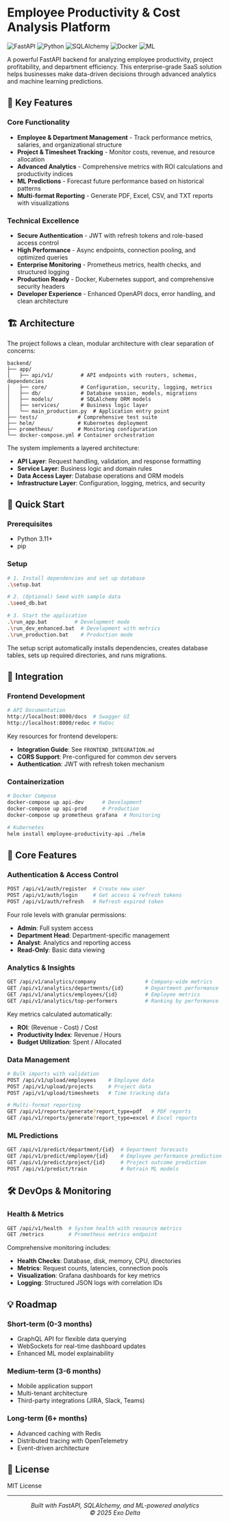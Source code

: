 # Employee Productivity & Cost Analysis Platform

![FastAPI](https://img.shields.io/badge/FastAPI-0.95.2-009688?style=flat-square&logo=fastapi) ![Python](https://img.shields.io/badge/Python-3.11-3776AB?style=flat-square&logo=python) ![SQLAlchemy](https://img.shields.io/badge/SQLAlchemy-2.0-red?style=flat-square) ![Docker](https://img.shields.io/badge/Docker-Ready-2496ED?style=flat-square&logo=docker) ![ML](https://img.shields.io/badge/ML-Predictions-FF6F00?style=flat-square&logo=tensorflow)

A powerful FastAPI backend for analyzing employee productivity, project profitability, and department efficiency. This enterprise-grade SaaS solution helps businesses make data-driven decisions through advanced analytics and machine learning predictions.

## 🚀 Key Features

### Core Functionality
- **Employee & Department Management** - Track performance metrics, salaries, and organizational structure
- **Project & Timesheet Tracking** - Monitor costs, revenue, and resource allocation
- **Advanced Analytics** - Comprehensive metrics with ROI calculations and productivity indices
- **ML Predictions** - Forecast future performance based on historical patterns
- **Multi-format Reporting** - Generate PDF, Excel, CSV, and TXT reports with visualizations

### Technical Excellence
- **Secure Authentication** - JWT with refresh tokens and role-based access control
- **High Performance** - Async endpoints, connection pooling, and optimized queries
- **Enterprise Monitoring** - Prometheus metrics, health checks, and structured logging
- **Production Ready** - Docker, Kubernetes support, and comprehensive security headers
- **Developer Experience** - Enhanced OpenAPI docs, error handling, and clean architecture

## 🏗️ Architecture

The project follows a clean, modular architecture with clear separation of concerns:

```
backend/
├── app/
│   ├── api/v1/         # API endpoints with routers, schemas, dependencies
│   ├── core/           # Configuration, security, logging, metrics
│   ├── db/             # Database session, models, migrations
│   ├── models/         # SQLAlchemy ORM models
│   ├── services/       # Business logic layer
│   └── main_production.py  # Application entry point
├── tests/             # Comprehensive test suite
├── helm/              # Kubernetes deployment
├── prometheus/        # Monitoring configuration
└── docker-compose.yml # Container orchestration
```

The system implements a layered architecture:
- **API Layer**: Request handling, validation, and response formatting
- **Service Layer**: Business logic and domain rules
- **Data Access Layer**: Database operations and ORM models
- **Infrastructure Layer**: Configuration, logging, metrics, and security

## 🔧 Quick Start

### Prerequisites

- Python 3.11+
- pip

### Setup

```bash
# 1. Install dependencies and set up database
.\setup.bat

# 2. (Optional) Seed with sample data
.\seed_db.bat

# 3. Start the application
.\run_app.bat         # Development mode
.\run_dev_enhanced.bat  # Development with metrics
.\run_production.bat    # Production mode
```

The setup script automatically installs dependencies, creates database tables, sets up required directories, and runs migrations.

## 🔗 Integration

### Frontend Development

```bash
# API Documentation
http://localhost:8000/docs  # Swagger UI
http://localhost:8000/redoc # ReDoc
```

Key resources for frontend developers:
- **Integration Guide**: See `FRONTEND_INTEGRATION.md`
- **CORS Support**: Pre-configured for common dev servers
- **Authentication**: JWT with refresh token mechanism

### Containerization

```bash
# Docker Compose
docker-compose up api-dev      # Development
docker-compose up api-prod     # Production
docker-compose up prometheus grafana  # Monitoring

# Kubernetes
helm install employee-productivity-api ./helm
```

## 💯 Core Features

### Authentication & Access Control

```bash
POST /api/v1/auth/register  # Create new user
POST /api/v1/auth/login     # Get access & refresh tokens
POST /api/v1/auth/refresh   # Refresh expired token
```

Four role levels with granular permissions:
- **Admin**: Full system access
- **Department Head**: Department-specific management
- **Analyst**: Analytics and reporting access
- **Read-Only**: Basic data viewing

### Analytics & Insights

```bash
GET /api/v1/analytics/company                # Company-wide metrics
GET /api/v1/analytics/departments/{id}       # Department performance
GET /api/v1/analytics/employees/{id}         # Employee metrics
GET /api/v1/analytics/top-performers         # Ranking by performance
```

Key metrics calculated automatically:
- **ROI**: (Revenue - Cost) / Cost
- **Productivity Index**: Revenue / Hours
- **Budget Utilization**: Spent / Allocated

### Data Management

```bash
# Bulk imports with validation
POST /api/v1/upload/employees    # Employee data
POST /api/v1/upload/projects     # Project data
POST /api/v1/upload/timesheets   # Time tracking data

# Multi-format reporting
GET /api/v1/reports/generate?report_type=pdf   # PDF reports
GET /api/v1/reports/generate?report_type=excel # Excel reports
```

### ML Predictions

```bash
GET /api/v1/predict/department/{id}  # Department forecasts
GET /api/v1/predict/employee/{id}    # Employee performance prediction
GET /api/v1/predict/project/{id}     # Project outcome prediction
POST /api/v1/predict/train           # Retrain ML models
```

## 🛠 DevOps & Monitoring

### Health & Metrics

```bash
GET /api/v1/health  # System health with resource metrics
GET /metrics        # Prometheus metrics endpoint
```

Comprehensive monitoring includes:
- **Health Checks**: Database, disk, memory, CPU, directories
- **Metrics**: Request counts, latencies, connection pools
- **Visualization**: Grafana dashboards for key metrics
- **Logging**: Structured JSON logs with correlation IDs

## 💡 Roadmap

### Short-term (0-3 months)
- GraphQL API for flexible data querying
- WebSockets for real-time dashboard updates
- Enhanced ML model explainability

### Medium-term (3-6 months)
- Mobile application support
- Multi-tenant architecture
- Third-party integrations (JIRA, Slack, Teams)

### Long-term (6+ months)
- Advanced caching with Redis
- Distributed tracing with OpenTelemetry
- Event-driven architecture

## 📜 License

MIT License

---

<p align="center">
  <i>Built with FastAPI, SQLAlchemy, and ML-powered analytics</i><br>
  <i>© 2025 Exo Delta</i>
</p>